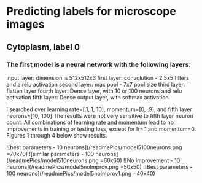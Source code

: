 # Predicting labels for microscope images

## Cytoplasm, label 0

### The first model is a neural network with the following layers:

input layer: dimension is 512x512x3
first layer: convolution - 2 5x5 filters and a relu activation
second layer: max pool - 7x7 pool size 
third layer: flatten layer
fourth layer: Dense layer, with 10 or 100 neurons and relu activation
fifth layer: Dense output layer, with softmax activation

I searched over learning rate=[.1, 1, 10], momentum=[0, .9], and fifth layer neurons=[10, 100]
The results were not very sensitive to fifth layer neuron count. All combinations of learning rate
and momentum lead to no improvements in training or testing loss, except for lr=.1 and momentum=0.
Figures 1 through 4 below show results.

![best parameters - 10 neurons](/readmePics/model5100neurons.png =70x70)
![similar parameters - 100 neurons](/readmePics/model510neurons.png =60x60)
![No improvement - 10 neurons](/readmePics/model5noImprov.png =50x50)
![Best parameters - 100 neurons](/readmePics/model5noImprov1.png =40x40)
 


